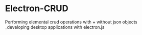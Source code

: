 # Electron-CRUD

Performing elemental crud operations with + without json objects _developing desktop applications with electron.js
